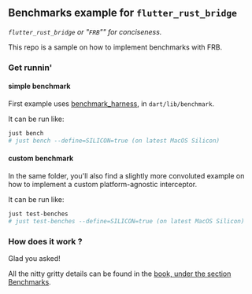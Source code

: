 ## Benchmarks example for `flutter_rust_bridge`

*`flutter_rust_bridge` or "`FRB`"" for conciseness.*

This repo is a sample on how to implement benchmarks with FRB.

### Get runnin'

#### simple benchmark

First example uses [benchmark_harness](https://pub.dev/packages/benchmark_harness), in `dart/lib/benchmark`.

It can be run like:

```sh
just bench
# just bench --define=SILICON=true (on latest MacOS Silicon)
```

#### custom benchmark

In the same folder, you'll also find a slightly more convoluted example on how to implement a custom platform-agnostic interceptor.

It can be run like:

```sh
just test-benches
# just test-benches --define=SILICON=true (on latest MacOS Silicon)
```

### How does it work ?

Glad you asked!

All the nitty gritty details can be found in the [book, under the section Benchmarks](http://cjycode.com/flutter_rust_bridge/feature/benchmarks.html).
